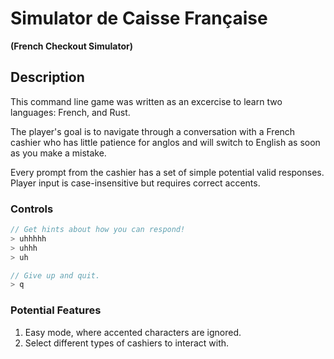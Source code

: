 # Simulator de Caisse Française

**(French Checkout Simulator)**

## Description

This command line game was written as an excercise to learn two languages: French, and Rust.

The player's goal is to navigate through a conversation with a French cashier who has little patience for anglos and will switch to English as soon as you make a mistake.

Every prompt from the cashier has a set of simple potential valid responses. Player input is case-insensitive but requires correct accents.

### Controls

```js
// Get hints about how you can respond!
> uhhhhh
> uhhh
> uh

// Give up and quit.
> q
```

### Potential Features

1. Easy mode, where accented characters are ignored.
2. Select different types of cashiers to interact with.
